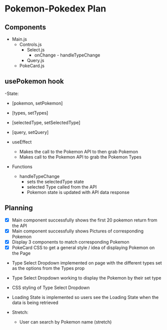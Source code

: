 # Pokemon-Pokedex Plan

## Components

- Main.js
  - Controls.js
    - Select.js
      - onChange - handleTypeChange
    - Query.js
  - PokeCard.js

## usePokemon hook

-State:

- [pokemon, setPokemon]
- [types, setTypes]
- [selectedType, setSelectedType]
- [query, setQuery]
- useEffect

  - Makes the call to the Pokemon API to then grab Pokemon
  - Makes call to the Pokemon API to grab the Pokemon Types

- Functions
  - handleTypeChange
    - sets the selectedType state
    - selected Type called from the API
    - Pokemon state is updated with API data response

## Planning

- [x] Main component successfully shows the first 20 pokemon return from the API
- [x] Main component successfully shows Pictures of corresponding Pokemon
- [x] Display 3 components to match corresponding Pokemon
- [x] PokeCard CSS to get a general style / idea of displaying Pokemon on the Page
- Type Select Dropdown implemented on page with the different types set as the options from the Types prop
- Type Select Dropdown working to display the Pokemon by their set type
- CSS styling of Type Select Dropdown
- Loading State is implemented so users see the Loading State when the data is being retrieved

- Stretch:
  - User can search by Pokemon name (stretch)
